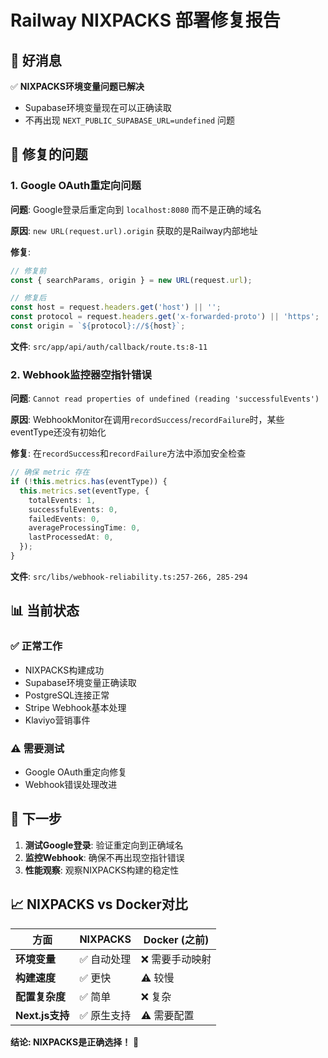 # Railway NIXPACKS 部署修复报告

## 🎉 好消息

✅ **NIXPACKS环境变量问题已解决**
- Supabase环境变量现在可以正确读取
- 不再出现 `NEXT_PUBLIC_SUPABASE_URL=undefined` 问题

## 🔧 修复的问题

### 1. Google OAuth重定向问题
**问题**: Google登录后重定向到 `localhost:8080` 而不是正确的域名

**原因**: `new URL(request.url).origin` 获取的是Railway内部地址

**修复**:
```typescript
// 修复前
const { searchParams, origin } = new URL(request.url);

// 修复后
const host = request.headers.get('host') || '';
const protocol = request.headers.get('x-forwarded-proto') || 'https';
const origin = `${protocol}://${host}`;
```

**文件**: `src/app/api/auth/callback/route.ts:8-11`

### 2. Webhook监控器空指针错误
**问题**: `Cannot read properties of undefined (reading 'successfulEvents')`

**原因**: WebhookMonitor在调用`recordSuccess`/`recordFailure`时，某些eventType还没有初始化

**修复**: 在`recordSuccess`和`recordFailure`方法中添加安全检查
```typescript
// 确保 metric 存在
if (!this.metrics.has(eventType)) {
  this.metrics.set(eventType, {
    totalEvents: 1,
    successfulEvents: 0,
    failedEvents: 0,
    averageProcessingTime: 0,
    lastProcessedAt: 0,
  });
}
```

**文件**: `src/libs/webhook-reliability.ts:257-266, 285-294`

## 📊 当前状态

### ✅ 正常工作
- NIXPACKS构建成功
- Supabase环境变量正确读取
- PostgreSQL连接正常
- Stripe Webhook基本处理
- Klaviyo营销事件

### ⚠️ 需要测试
- Google OAuth重定向修复
- Webhook错误处理改进

## 🚀 下一步

1. **测试Google登录**: 验证重定向到正确域名
2. **监控Webhook**: 确保不再出现空指针错误
3. **性能观察**: 观察NIXPACKS构建的稳定性

## 📈 NIXPACKS vs Docker对比

| 方面 | NIXPACKS | Docker (之前) |
|------|----------|---------------|
| **环境变量** | ✅ 自动处理 | ❌ 需要手动映射 |
| **构建速度** | ✅ 更快 | ⚠️ 较慢 |
| **配置复杂度** | ✅ 简单 | ❌ 复杂 |
| **Next.js支持** | ✅ 原生支持 | ⚠️ 需要配置 |

**结论: NIXPACKS是正确选择！** 🎯
